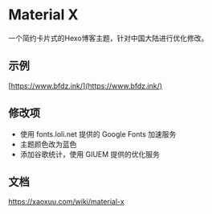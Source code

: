 # Material X

一个简约卡片式的Hexo博客主题，针对中国大陆进行优化修改。

## 示例

[https://www.bfdz.ink/](https://www.bfdz.ink/)

## 修改项

- 使用 fonts.loli.net 提供的 Google Fonts 加速服务
- 主题颜色改为蓝色
- 添加谷歌统计，使用 GIUEM 提供的优化服务

## 文档

https://xaoxuu.com/wiki/material-x

